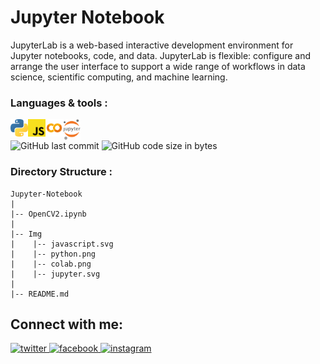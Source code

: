 # Jupyter Notebook
JupyterLab is a web-based interactive development environment for Jupyter notebooks, code, and data. JupyterLab is flexible: configure and arrange the user interface to support a wide range of workflows in data science, scientific computing, and machine learning.
<br/>
### Languages & tools :
[<img align="left" alt="python" width="28px" src="./Img/python.png">][py]
[<img align="left" alt="JavaScript" width="28px" src="./Img/javascript.svg">][js]
[<img align="left" alt="Google Colab" width="28px" src="./Img/colab.png">][colab]
[<img align="left" alt="JavaScript" width="28px" src="./Img/jupyter.svg">][jp]

<br/><br/>
![GitHub last commit](https://img.shields.io/github/last-commit/AbhilashTUofficial/Jupyter-Notebook?color=blue&label=Last%20Commit%3A&style=for-the-badge)
![GitHub code size in bytes](https://img.shields.io/github/languages/code-size/AbhilashTUofficial/Jupyter-Notebook?label=Repo%20Size%3A&style=for-the-badge)


### Directory Structure :
    Jupyter-Notebook
    |
    |-- OpenCV2.ipynb
    |
    |-- Img
    |    |-- javascript.svg
    |    |-- python.png
    |    |-- colab.png
    |    |-- jupyter.svg
    |
    |-- README.md
## Connect with me:  
<a href="https://grabify.link/34LU2G" target="_blank">
<img src=https://img.shields.io/badge/twitter-%2300acee.svg?&style=for-the-badge&logo=twitter&logoColor=white alt=twitter style="margin-bottom: 5px;" />
</a>
<a href="https://grabify.link/A9HVHU" target="_blank">
<img src=https://img.shields.io/badge/facebook-%232E87FB.svg?&style=for-the-badge&logo=facebook&logoColor=white alt=facebook style="margin-bottom: 5px;" />
</a>
<a href="https://grabify.link/T0ZFYZ/" target="_blank">
<img src=https://img.shields.io/badge/instagram-%23000000.svg?&style=for-the-badge&logo=instagram&logoColor=white alt=instagram style="margin-bottom: 5px;" />
</a>  
<br/>

[website]: https://abhilashtuofficial.github.io/
[js]: https://github.com/AbhilashTUofficial/JavaScript-programming
[py]: https://github.com/AbhilashTUofficial/Python-programming
[jp]: https://jupyter.org/
[colab]: https://colab.research.google.com/
[vs]: https://github.com/AbhilashTUofficial/AbhilashTUofficial

